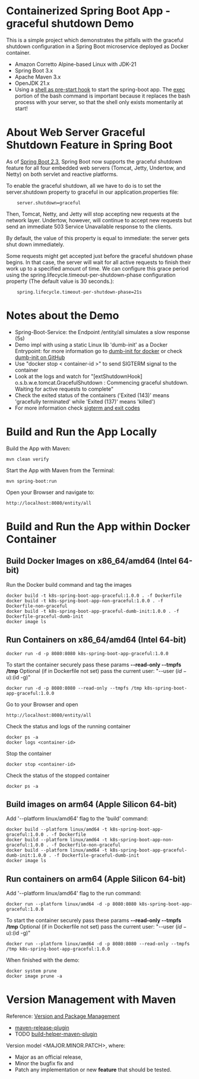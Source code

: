 # Containerized Spring Boot App - graceful shutdown Demo 
This is a simple project which demonstrates the pitfalls with the graceful shutdown configuration in a Spring Boot microservice deployed as Docker container. 
- Amazon Corretto Alpine-based Linux with JDK-21
- Spring Boot 3.x
- Apache Maven 3.x
- OpenJDK 21.x
- Using a [shell as pre-start hook](java-run.sh) to start the spring-boot app. The [exec](https://en.wikipedia.org/wiki/Exec_(system_call)) portion of the bash command is important because it replaces the bash process with your server, so that the shell only exists momentarily at start!

# About Web Server Graceful Shutdown Feature in Spring Boot
As of [Spring Boot 2.3](https://github.com/spring-projects/spring-boot/wiki/Spring-Boot-2.3-Release-Notes#graceful-shutdown), 
Spring Boot now supports the graceful shutdown feature for all four embedded web servers (Tomcat, Jetty, Undertow, and Netty) 
on both servlet and reactive platforms.

To enable the graceful shutdown, all we have to do is to set the server.shutdown property to graceful in our application.properties file:

        server.shutdown=graceful

Then, Tomcat, Netty, and Jetty will stop accepting new requests at the network layer. Undertow, however, will continue to accept new requests 
but send an immediate 503 Service Unavailable response to the clients.

By default, the value of this property is equal to immediate: the server gets shut down immediately.

Some requests might get accepted just before the graceful shutdown phase begins. In that case, the server will wait for all active 
requests to finish their work up to a specified amount of time. We can configure this grace period using the 
spring.lifecycle.timeout-per-shutdown-phase configuration property (The default value is 30 seconds.):

        spring.lifecycle.timeout-per-shutdown-phase=21s


# Notes about the Demo
- Spring-Boot-Service: the Endpoint /entity/all simulates a slow response (5s)
- Demo impl with using a static Linux lib 'dumb-init' as a Docker Entrypoint: for more information go to [dumb-init for docker](https://engineeringblog.yelp.com/2016/01/dumb-init-an-init-for-docker.html) or check [dumb-init on GitHub](https://github.com/Yelp/dumb-init)
- Use "docker stop < container-id >" to send SIGTERM signal to the container
- Look at the logs and watch for "[extShutdownHook] o.s.b.w.e.tomcat.GracefulShutdown        : Commencing graceful shutdown. Waiting for active requests to complete"
- Check the exited status of the containers ('Exited (143)' means 'gracefully terminated' while 'Exited (137)' means 'killed')
- For more information check [sigterm and exit codes](https://komodor.com/learn/sigterm-signal-15-exit-code-143-linux-graceful-termination/)

# Build and Run the App Locally
Build the App with Maven:

    mvn clean verify

Start the App with Maven from the Terminal:

    mvn spring-boot:run

Open your Browser and navigate to:

    http://localhost:8080/entity/all

# Build and Run the App within Docker Container

## Build Docker Images on x86_64/amd64 (Intel 64-bit)
Run the Docker build command and tag the images

    docker build -t k8s-spring-boot-app-graceful:1.0.0 . -f Dockerfile
    docker build -t k8s-spring-boot-app-non-graceful:1.0.0 . -f Dockerfile-non-graceful
    docker build -t k8s-spring-boot-app-graceful-dumb-init:1.0.0 . -f Dockerfile-graceful-dumb-init
    docker image ls

## Run Containers on x86_64/amd64 (Intel 64-bit)


    docker run -d -p 8080:8080 k8s-spring-boot-app-graceful:1.0.0

To start the container securely pass these params **--read-only --tmpfs /tmp**
Optional (if in Dockerfile not set) pass the current user: "--user $(id -u):$(id -g)"

    docker run -d -p 8080:8080 --read-only --tmpfs /tmp k8s-spring-boot-app-graceful:1.0.0

Go to your Browser and open 

    http://localhost:8080/entity/all

Check the status and logs of the running container

    docker ps -a
    docker logs <container-id>

Stop the container

    docker stop <container-id>

Check the status of the stopped container

    docker ps -a


## Build images on arm64 (Apple Silicon 64-bit)
Add '--platform linux/amd64' flag to the 'build' command:

    docker build --platform linux/amd64 -t k8s-spring-boot-app-graceful:1.0.0 . -f Dockerfile 
    docker build --platform linux/amd64 -t k8s-spring-boot-app-non-graceful:1.0.0 . -f Dockerfile-non-graceful
    docker build --platform linux/amd64 -t k8s-spring-boot-app-graceful-dumb-init:1.0.0 . -f Dockerfile-graceful-dumb-init
    docker image ls

## Run containers on arm64 (Apple Silicon 64-bit)
Add '--platform linux/amd64' flag to the run command:

    docker run --platform linux/amd64 -d -p 8080:8080 k8s-spring-boot-app-graceful:1.0.0

To start the container securely pass these params **--read-only --tmpfs /tmp**
Optional (if in Dockerfile not set) pass the current user: "--user $(id -u):$(id -g)"

    docker run --platform linux/amd64 -d -p 8080:8080 --read-only --tmpfs /tmp k8s-spring-boot-app-graceful:1.0.0



When finished with the demo: 

    docker system prune
    docker image prune -a


# Version Management with Maven
Reference: [Version and Package Management](https://thihenos.medium.com/maven-release-plugin-a-simple-example-of-package-management-9926506acfb9)

* [maven-release-plugin](http://maven.apache.org/maven-release/maven-release-plugin/index.html) 
* TODO [build-helper-maven-plugin](http://www.mojohaus.org/build-helper-maven-plugin/)

Version model <MAJOR.MINOR.PATCH>, where:
* Major as an official release, 
* Minor the bugfix fix and 
* Patch any implementation or new **feature** that should be tested.

